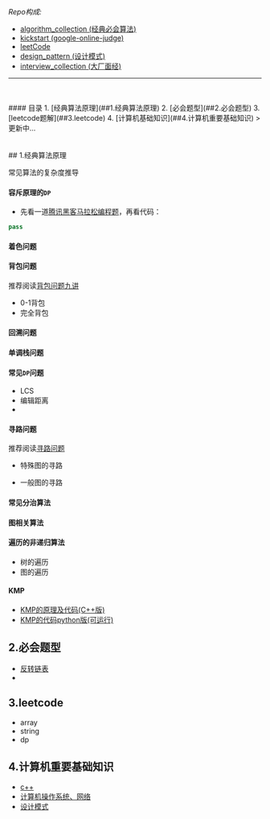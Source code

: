 
*Repo构成:*
- [algorithm_collection (经典必会算法)](./algorithm_collection)
- [kickstart (google-online-judge) ](./kickstart)
- [leetCode](./leetCode)
- [design_pattern (设计模式) ](./design_pattern)
- [interview_collection (大厂面经)](./interview_collection)

---
</BR>
</BR>
#### 目录
1. [经典算法原理](##1.经典算法原理)
2. [必会题型](##2.必会题型)
3. [leetcode题解](##3.leetcode)
4. [计算机基础知识](##4.计算机重要基础知识)
> 更新中...

</BR>
</BR>
</BR>
## 1.经典算法原理


<!-- 

### `KMP`算法
- [一篇外文博客](http://jakeboxer.com/blog/2009/12/13/the-knuth-morris-pratt-algorithm-in-my-own-words/)
- [next数组的计算原理](http://www.ruanyifeng.com/blog/2013/05/Knuth%E2%80%93Morris%E2%80%93Pratt_algorithm.html)

 -->

常见算法的复杂度推导

#### 容斥原理的`DP`
- 先看一道[腾讯黑客马拉松编程题](http://acm.hdu.edu.cn/showproblem.php?pid=4532)，再看代码：
```python
pass
```

#### 着色问题

#### 背包问题
推荐阅读[背包问题九讲](https://github.com/tianyicui/pack/blob/master/V2.pdf)
- 0-1背包
- 完全背包
#### 回溯问题

#### 单调栈问题

#### 常见`DP`问题
- LCS
- 编辑距离
- 
#### 寻路问题

推荐阅读[寻路问题](https://github.com/tianyicui/DP-Book/blob/master/path.pdf)

- 特殊图的寻路

- 一般图的寻路
#### 常见分治算法

#### 图相关算法

#### 遍历的非递归算法
- 树的遍历
- 图的遍历
#### KMP
- [KMP的原理及代码(C++版)](./classic_algorithm/kmp.MD)
- [KMP的代码python版(可运行)](./classic_algorithm/kmp.py)


## 2.必会题型
- [反转链表](./algorithm_collection/reverseList.cpp)
- 
## 3.leetcode
- array
- string
- dp


## 4.计算机重要基础知识
- [c++](./newcoder/README.MD)
- [计算机操作系统、网络](./newcoder/README.MD)
- [设计模式](./newcoder/README.MD)
